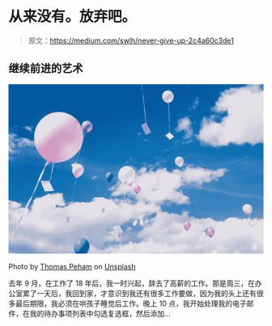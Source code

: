 # 从来没有。放弃吧。

> 原文：<https://medium.com/swlh/never-give-up-2c4a60c3de1>

## 继续前进的艺术

![](img/86ed3a05d71e2e7b483551fa3c8b86d0.png)

Photo by [Thomas Peham](https://unsplash.com/@tompeham?utm_source=medium&utm_medium=referral) on [Unsplash](https://unsplash.com?utm_source=medium&utm_medium=referral)

去年 9 月，在工作了 18 年后，我一时兴起，辞去了高薪的工作。那是周三，在办公室累了一天后，我回到家，才意识到我还有很多工作要做，因为我的头上还有很多最后期限，我必须在哄孩子睡觉后工作。晚上 10 点，我开始处理我的电子邮件，在我的待办事项列表中勾选复选框，然后添加…